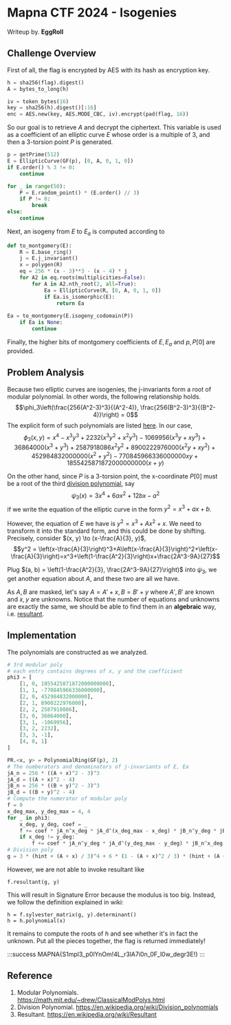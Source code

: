 
# Mapna CTF 2024 - Isogenies

Writeup by. **EggRoll**

## Challenge Overview 

First of all, the flag is encrypted by AES with its hash as encryption key.

```python
h = sha256(flag).digest()
A = bytes_to_long(h)

iv = token_bytes(16)
key = sha256(h).digest()[:16]
enc = AES.new(key, AES.MODE_CBC, iv).encrypt(pad(flag, 16))
```

So our goal is to retrieve $A$ and decrypt the ciphertext. This variable is used as a coefficient of an elliptic curve $E$ whose order is a multiple of $3$, and then a $3$-torsion point $P$ is generated.  

```python
p = getPrime(512)
E = EllipticCurve(GF(p), [0, A, 0, 1, 0])
if E.order() % 3 != 0:
	continue

for _ in range(50):
	P = E.random_point() * (E.order() // 3)
	if P != 0:
		break
else:
	continue
```

Next, an isogeny from $E$ to $E_a$ is computed according to 

```python
def to_montgomery(E):
	R = E.base_ring()
	j = E.j_invariant()
	x = polygen(R)
	eq = 256 * (x - 3)**3 - (x - 4) * j
	for A2 in eq.roots(multiplicities=False):
		for A in A2.nth_root(2, all=True):
			Ea = EllipticCurve(R, [0, A, 0, 1, 0])
			if Ea.is_isomorphic(E):
				return Ea
            
Ea = to_montgomery(E.isogeny_codomain(P))
	if Ea is None:
		continue
```

Finally, the higher bits of montgomery coefficients of $E, E_a$ and $p, P[0]$ are provided. 

## Problem Analysis

Because two elliptic curves are isogenies, the j-invariants form a root of modular polynomial. In other words, the following relationship holds. $$\phi_3\left(\frac{256(A^2-3)^3}{(A^2-4)}, \frac{256(B^2-3)^3}{(B^2-4)}\right) = 0$$ The explicit form of such polynomials are listed [here](https://math.mit.edu/~drew/ClassicalModPolys.html). In our case, $$\phi_3(x, y) = x^4-x^3y^3+2232(x^3y^2+x^2y^3)-1069956(x^3y+xy^3)+36864000(x^3+y^3)+2587918086x^2y^2+8900222976000(x^2y+xy^2)+452984832000000(x^2+y^2)-770845966336000000xy+1855425871872000000000(x+y)$$

On the other hand, since $P$ is a $3$-torsion point, the x-coordinate $P[0]$ must be a root of the third [division polynomial](https://en.wikipedia.org/wiki/Division_polynomials), say $$\psi_3(x) = 3x^4+6ax^2+12bx-a^2$$ if we write the equation of the elliptic curve in the form $y^2 = x^3+ax+b$. 

However, the equation of $E$ we have is $y^2=x^3+Ax^2+x$. We need to transform it into the standard form, and this could be done by shifting. Precisely, consider $(x, y) \to (x-\frac{A}{3}, y)$, $$y^2 = \left(x-\frac{A}{3}\right)^3+A\left(x-\frac{A}{3}\right)^2+\left(x-\frac{A}{3}\right)=x^3+\left(1-\frac{A^2}{3}\right)x+\frac{2A^3-9A}{27}$$

Plug $(a, b) = \left(1-\frac{A^2}{3}, \frac{2A^3-9A}{27}\right)$ into $\psi_3$, we get another equation about $A$, and these two are all we have. 

As $A, B$ are masked, let's say $A = A'+x, B = B'+y$ where $A', B'$ are known and $x, y$ are unknowns. Notice that the number of equations and unknowns are exactly the same, we should be able to find them in an **algebraic** way, i.e. [resultant](https://en.wikipedia.org/wiki/Resultant).

## Implementation

The polynomials are constructed as we analyzed.

```python
# 3rd modular poly 
# each entry contains degrees of x, y and the coefficient
phi3 = [
    [1, 0, 1855425871872000000000],
    [1, 1, -770845966336000000],
    [2, 0, 452984832000000],
    [2, 1, 8900222976000],
    [2, 2, 2587918086],
    [3, 0, 36864000],
    [3, 1, -1069956],
    [3, 2, 2232],
    [3, 3, -1],
    [4, 0, 1]
]

PR.<x, y> = PolynomialRing(GF(p), 2)
# The numberators and denominators of j-invariants of E, Ea 
jA_n = 256 * ((A + x)^2 - 3)^3
jA_d = ((A + x)^2 - 4)
jB_n = 256 * ((B + y)^2 - 3)^3
jB_d = ((B + y)^2 - 4)
# Compute the numerator of modular poly
f = 0
x_deg_max, y_deg_max = 4, 4
for _ in phi3:
    x_deg, y_deg, coef = _
    f += coef * jA_n^x_deg * jA_d^(x_deg_max - x_deg) * jB_n^y_deg * jB_d^(y_deg_max - y_deg)
    if x_deg != y_deg:
        f += coef * jA_n^y_deg * jA_d^(y_deg_max - y_deg) * jB_n^x_deg * jB_d^(x_deg_max - x_deg)
# Division poly
g = 3 * (hint + (A + x) / 3)^4 + 6 * (1 - (A + x)^2 / 3) * (hint + (A + x) / 3)^2 + 12 * (2 * (A + x)^3 / 27 - (A + x) / 3) * (hint + (A + x) / 3) - (1 - (A + x)^2 / 3)^2
```

However, we are not able to invoke resultant like 
```
f.resultant(g, y)
```

This will result in Signature Error because the modulus is too big. Instead, we follow the definition explained in wiki: 

```
h = f.sylvester_matrix(g, y).determinant()
h = h.polynomial(x)
```

It remains to compute the roots of $h$ and see whether it's in fact the unknown. Put all the pieces together, the flag is returned immediately!

:::success
MAPNA{S1mpl3_p0lYnOm!4L_r3lA7i0n_0F_l0w_degr3E!}
:::

## Reference

1. Modular Polynomials. https://math.mit.edu/~drew/ClassicalModPolys.html
2. Division Polynomial. https://en.wikipedia.org/wiki/Division_polynomials
3. Resultant. https://en.wikipedia.org/wiki/Resultant
